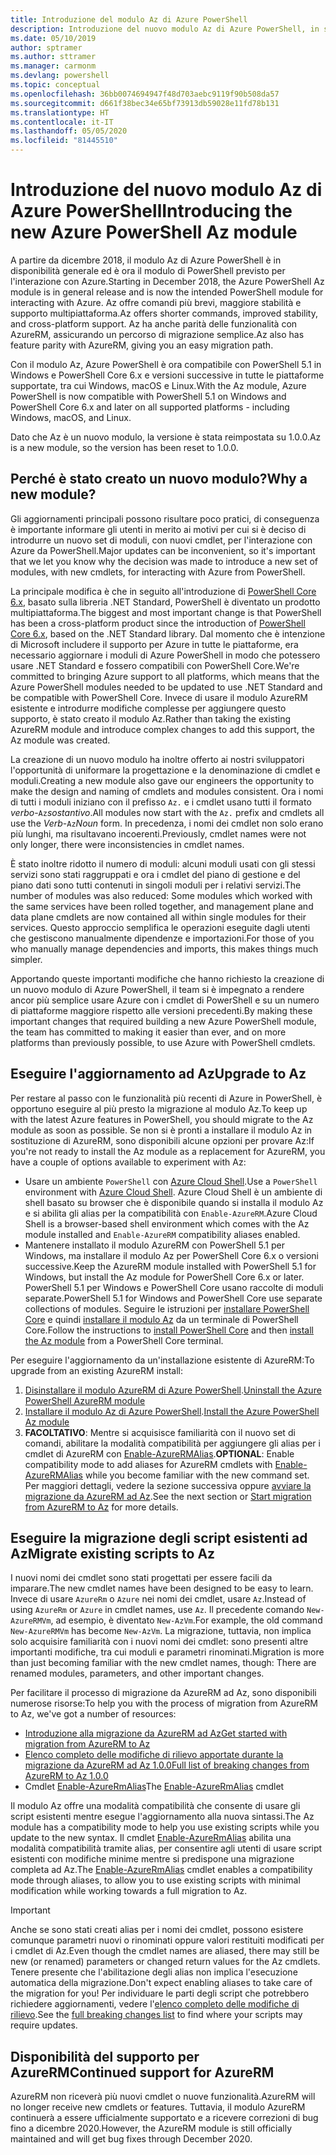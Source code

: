 ```yaml
---
title: Introduzione del modulo Az di Azure PowerShell
description: Introduzione del nuovo modulo Az di Azure PowerShell, in sostituzione del modulo AzureRM.
ms.date: 05/10/2019
author: sptramer
ms.author: sttramer
ms.manager: carmonm
ms.devlang: powershell
ms.topic: conceptual
ms.openlocfilehash: 36bb0074694947f48d703aebc9119f90b508da57
ms.sourcegitcommit: d661f38bec34e65bf73913db59028e11fd78b131
ms.translationtype: HT
ms.contentlocale: it-IT
ms.lasthandoff: 05/05/2020
ms.locfileid: "81445510"
---
```

# <a name="introducing-the-new-azure-powershell-az-module"></a><span data-ttu-id="46312-103">Introduzione del nuovo modulo Az di Azure PowerShell</span><span class="sxs-lookup"><span data-stu-id="46312-103">Introducing the new Azure PowerShell Az module</span></span>

<span data-ttu-id="46312-104">A partire da dicembre 2018, il modulo Az di Azure PowerShell è in disponibilità generale ed è ora il modulo di PowerShell previsto per l'interazione con Azure.</span><span class="sxs-lookup"><span data-stu-id="46312-104">Starting in December 2018, the Azure PowerShell Az module is in general release and is now the intended PowerShell module for interacting with Azure.</span></span> <span data-ttu-id="46312-105">Az offre comandi più brevi, maggiore stabilità e supporto multipiattaforma.</span><span class="sxs-lookup"><span data-stu-id="46312-105">Az offers shorter commands, improved stability, and cross-platform support.</span></span> <span data-ttu-id="46312-106">Az ha anche parità delle funzionalità con AzureRM, assicurando un percorso di migrazione semplice.</span><span class="sxs-lookup"><span data-stu-id="46312-106">Az also has feature parity with AzureRM, giving you an easy migration path.</span></span>

<span data-ttu-id="46312-107">Con il modulo Az, Azure PowerShell è ora compatibile con PowerShell 5.1 in Windows e PowerShell Core 6.x e versioni successive in tutte le piattaforme supportate, tra cui Windows, macOS e Linux.</span><span class="sxs-lookup"><span data-stu-id="46312-107">With the Az module, Azure PowerShell is now compatible with PowerShell 5.1 on Windows and PowerShell Core 6.x and later on all supported platforms - including Windows, macOS, and Linux.</span></span>

<span data-ttu-id="46312-108">Dato che Az è un nuovo modulo, la versione è stata reimpostata su 1.0.0.</span><span class="sxs-lookup"><span data-stu-id="46312-108">Az is a new module, so the version has been reset to 1.0.0.</span></span>

## <a name="why-a-new-module"></a><span data-ttu-id="46312-109">Perché è stato creato un nuovo modulo?</span><span class="sxs-lookup"><span data-stu-id="46312-109">Why a new module?</span></span>

<span data-ttu-id="46312-110">Gli aggiornamenti principali possono risultare poco pratici, di conseguenza è importante informare gli utenti in merito ai motivi per cui si è deciso di introdurre un nuovo set di moduli, con nuovi cmdlet, per l'interazione con Azure da PowerShell.</span><span class="sxs-lookup"><span data-stu-id="46312-110">Major updates can be inconvenient, so it's important that we let you know why the decision was made to introduce a new set of modules, with new cmdlets, for interacting with Azure from PowerShell.</span></span>

<span data-ttu-id="46312-111">La principale modifica è che in seguito all'introduzione di [PowerShell Core 6.x](/powershell/scripting/overview), basato sulla libreria .NET Standard, PowerShell è diventato un prodotto multipiattaforma.</span><span class="sxs-lookup"><span data-stu-id="46312-111">The biggest and most important change is that PowerShell has been a cross-platform product since the introduction of [PowerShell Core 6.x](/powershell/scripting/overview), based on the .NET Standard library.</span></span>
<span data-ttu-id="46312-112">Dal momento che è intenzione di Microsoft includere il supporto per Azure in tutte le piattaforme, era necessario aggiornare i moduli di Azure PowerShell in modo che potessero usare .NET Standard e fossero compatibili con PowerShell Core.</span><span class="sxs-lookup"><span data-stu-id="46312-112">We're committed to bringing Azure support to all platforms, which means that the Azure PowerShell modules needed to be updated to use .NET Standard and be compatible with PowerShell Core.</span></span> <span data-ttu-id="46312-113">Invece di usare il modulo AzureRM esistente e introdurre modifiche complesse per aggiungere questo supporto, è stato creato il modulo Az.</span><span class="sxs-lookup"><span data-stu-id="46312-113">Rather than taking the existing AzureRM module and introduce complex changes to add this support, the Az module was created.</span></span>

<span data-ttu-id="46312-114">La creazione di un nuovo modulo ha inoltre offerto ai nostri sviluppatori l'opportunità di uniformare la progettazione e la denominazione di cmdlet e moduli.</span><span class="sxs-lookup"><span data-stu-id="46312-114">Creating a new module also gave our engineers the opportunity to make the design and naming of cmdlets and modules consistent.</span></span> <span data-ttu-id="46312-115">Ora i nomi di tutti i moduli iniziano con il prefisso `Az.` e i cmdlet usano tutti il formato _verbo_-`Az`_sostantivo_.</span><span class="sxs-lookup"><span data-stu-id="46312-115">All modules now start with the `Az.` prefix and cmdlets all use the _Verb_-`Az`_Noun_ form.</span></span> <span data-ttu-id="46312-116">In precedenza, i nomi dei cmdlet non solo erano più lunghi, ma risultavano incoerenti.</span><span class="sxs-lookup"><span data-stu-id="46312-116">Previously, cmdlet names were not only longer, there were inconsistencies in cmdlet names.</span></span>

<span data-ttu-id="46312-117">È stato inoltre ridotto il numero di moduli: alcuni moduli usati con gli stessi servizi sono stati raggruppati e ora i cmdlet del piano di gestione e del piano dati sono tutti contenuti in singoli moduli per i relativi servizi.</span><span class="sxs-lookup"><span data-stu-id="46312-117">The number of modules was also reduced: Some modules which worked with the same services have been rolled together, and management plane and data plane cmdlets are now contained all within single modules for their services.</span></span> <span data-ttu-id="46312-118">Questo approccio semplifica le operazioni eseguite dagli utenti che gestiscono manualmente dipendenze e importazioni.</span><span class="sxs-lookup"><span data-stu-id="46312-118">For those of you who manually manage dependencies and imports, this makes things much simpler.</span></span>

<span data-ttu-id="46312-119">Apportando queste importanti modifiche che hanno richiesto la creazione di un nuovo modulo di Azure PowerShell, il team si è impegnato a rendere ancor più semplice usare Azure con i cmdlet di PowerShell e su un numero di piattaforme maggiore rispetto alle versioni precedenti.</span><span class="sxs-lookup"><span data-stu-id="46312-119">By making these important changes that required building a new Azure PowerShell module, the team has committed to making it easier than ever, and on more platforms than previously possible, to use Azure with PowerShell cmdlets.</span></span>

## <a name="upgrade-to-az"></a><span data-ttu-id="46312-120">Eseguire l'aggiornamento ad Az</span><span class="sxs-lookup"><span data-stu-id="46312-120">Upgrade to Az</span></span>

<span data-ttu-id="46312-121">Per restare al passo con le funzionalità più recenti di Azure in PowerShell, è opportuno eseguire al più presto la migrazione al modulo Az.</span><span class="sxs-lookup"><span data-stu-id="46312-121">To keep up with the latest Azure features in PowerShell, you should migrate to the Az module as soon as possible.</span></span> <span data-ttu-id="46312-122">Se non si è pronti a installare il modulo Az in sostituzione di AzureRM, sono disponibili alcune opzioni per provare Az:</span><span class="sxs-lookup"><span data-stu-id="46312-122">If you're not ready to install the Az module as a replacement for AzureRM, you have a couple of options available to experiment with Az:</span></span>

* <span data-ttu-id="46312-123">Usare un ambiente `PowerShell` con [Azure Cloud Shell](https://docs.microsoft.com/azure/cloud-shell/overview).</span><span class="sxs-lookup"><span data-stu-id="46312-123">Use a `PowerShell` environment with [Azure Cloud Shell](https://docs.microsoft.com/azure/cloud-shell/overview).</span></span>
  <span data-ttu-id="46312-124">Azure Cloud Shell è un ambiente di shell basato su browser che è disponibile quando si installa il modulo Az e si abilita gli alias per la compatibilità con `Enable-AzureRM`.</span><span class="sxs-lookup"><span data-stu-id="46312-124">Azure Cloud Shell is a browser-based shell environment which comes with the Az module installed and `Enable-AzureRM` compatibility aliases enabled.</span></span>
* <span data-ttu-id="46312-125">Mantenere installato il modulo AzureRM con PowerShell 5.1 per Windows, ma installare il modulo Az per PowerShell Core 6.x o versioni successive.</span><span class="sxs-lookup"><span data-stu-id="46312-125">Keep the AzureRM module installed with PowerShell 5.1 for Windows, but install the Az module for PowerShell Core 6.x or later.</span></span> <span data-ttu-id="46312-126">PowerShell 5.1 per Windows e PowerShell Core usano raccolte di moduli separate.</span><span class="sxs-lookup"><span data-stu-id="46312-126">PowerShell 5.1 for Windows and PowerShell Core use separate collections of modules.</span></span> <span data-ttu-id="46312-127">Seguire le istruzioni per [installare PowerShell Core](/powershell/scripting/install/installing-powershell-core-on-windows) e quindi [installare il modulo Az](install-az-ps.md) da un terminale di PowerShell Core.</span><span class="sxs-lookup"><span data-stu-id="46312-127">Follow the instructions to [install PowerShell Core](/powershell/scripting/install/installing-powershell-core-on-windows) and then [install the Az module](install-az-ps.md) from a PowerShell Core terminal.</span></span>

<span data-ttu-id="46312-128">Per eseguire l'aggiornamento da un'installazione esistente di AzureRM:</span><span class="sxs-lookup"><span data-stu-id="46312-128">To upgrade from an existing AzureRM install:</span></span>

1. <span data-ttu-id="46312-129">[Disinstallare il modulo AzureRM di Azure PowerShell](/powershell/azure/uninstall-az-ps#uninstall-the-azurerm-module).</span><span class="sxs-lookup"><span data-stu-id="46312-129">[Uninstall the Azure PowerShell AzureRM module](/powershell/azure/uninstall-az-ps#uninstall-the-azurerm-module)</span></span>
2. <span data-ttu-id="46312-130">[Installare il modulo Az di Azure PowerShell](install-az-ps.md).</span><span class="sxs-lookup"><span data-stu-id="46312-130">[Install the Azure PowerShell Az module](install-az-ps.md)</span></span>
3. <span data-ttu-id="46312-131">__FACOLTATIVO__: Mentre si acquisisce familiarità con il nuovo set di comandi, abilitare la modalità compatibilità per aggiungere gli alias per i cmdlet di AzureRM con [Enable-AzureRMAlias](/powershell/module/az.accounts/enable-azurermalias).</span><span class="sxs-lookup"><span data-stu-id="46312-131">__OPTIONAL__: Enable compatibility mode to add aliases for AzureRM cmdlets with [Enable-AzureRMAlias](/powershell/module/az.accounts/enable-azurermalias) while you become familiar with the new command set.</span></span> <span data-ttu-id="46312-132">Per maggiori dettagli, vedere la sezione successiva oppure [avviare la migrazione da AzureRM ad Az](migrate-from-azurerm-to-az.md).</span><span class="sxs-lookup"><span data-stu-id="46312-132">See the next section or [Start migration from AzureRM to Az](migrate-from-azurerm-to-az.md) for more details.</span></span>

## <a name="migrate-existing-scripts-to-az"></a><span data-ttu-id="46312-133">Eseguire la migrazione degli script esistenti ad Az</span><span class="sxs-lookup"><span data-stu-id="46312-133">Migrate existing scripts to Az</span></span>

<span data-ttu-id="46312-134">I nuovi nomi dei cmdlet sono stati progettati per essere facili da imparare.</span><span class="sxs-lookup"><span data-stu-id="46312-134">The new cmdlet names have been designed to be easy to learn.</span></span> <span data-ttu-id="46312-135">Invece di usare `AzureRm` o `Azure` nei nomi dei cmdlet, usare `Az`.</span><span class="sxs-lookup"><span data-stu-id="46312-135">Instead of using `AzureRm` or `Azure` in cmdlet names, use `Az`.</span></span> <span data-ttu-id="46312-136">Il precedente comando `New-AzureRMVm`, ad esempio, è diventato `New-AzVm`.</span><span class="sxs-lookup"><span data-stu-id="46312-136">For example, the old command `New-AzureRMVm` has become `New-AzVm`.</span></span>
<span data-ttu-id="46312-137">La migrazione, tuttavia, non implica solo acquisire familiarità con i nuovi nomi dei cmdlet: sono presenti altre importanti modifiche, tra cui moduli e parametri rinominati.</span><span class="sxs-lookup"><span data-stu-id="46312-137">Migration is more than just becoming familiar with the new cmdlet names, though: There are renamed modules, parameters, and other important changes.</span></span>

<span data-ttu-id="46312-138">Per facilitare il processo di migrazione da AzureRM ad Az, sono disponibili numerose risorse:</span><span class="sxs-lookup"><span data-stu-id="46312-138">To help you with the process of migration from AzureRM to Az, we've got a number of resources:</span></span>

* [<span data-ttu-id="46312-139">Introduzione alla migrazione da AzureRM ad Az</span><span class="sxs-lookup"><span data-stu-id="46312-139">Get started with migration from AzureRM to Az</span></span>](migrate-from-azurerm-to-az.md)
* [<span data-ttu-id="46312-140">Elenco completo delle modifiche di rilievo apportate durante la migrazione da AzureRM ad Az 1.0.0</span><span class="sxs-lookup"><span data-stu-id="46312-140">Full list of breaking changes from AzureRM to Az 1.0.0</span></span>](migrate-az-1.0.0.md)
* <span data-ttu-id="46312-141">Cmdlet [Enable-AzureRmAlias](/powershell/module/az.accounts/enable-azurermalias)</span><span class="sxs-lookup"><span data-stu-id="46312-141">The [Enable-AzureRmAlias](/powershell/module/az.accounts/enable-azurermalias) cmdlet</span></span>

<span data-ttu-id="46312-142">Il modulo Az offre una modalità compatibilità che consente di usare gli script esistenti mentre esegue l'aggiornamento alla nuova sintassi.</span><span class="sxs-lookup"><span data-stu-id="46312-142">The Az module has a compatibility mode to help you use existing scripts while you update to the new syntax.</span></span> <span data-ttu-id="46312-143">Il cmdlet [Enable-AzureRmAlias](/powershell/module/az.accounts/enable-azurermalias) abilita una modalità compatibilità tramite alias, per consentire agli utenti di usare script esistenti con modifiche minime mentre si predispone una migrazione completa ad Az.</span><span class="sxs-lookup"><span data-stu-id="46312-143">The [Enable-AzureRmAlias](/powershell/module/az.accounts/enable-azurermalias) cmdlet enables a compatibility mode through aliases, to allow you to use existing scripts with minimal modification while working towards a full migration to Az.</span></span>

> [!IMPORTANT]
> <span data-ttu-id="46312-144">Anche se sono stati creati alias per i nomi dei cmdlet, possono esistere comunque parametri nuovi o rinominati oppure valori restituiti modificati per i cmdlet di Az.</span><span class="sxs-lookup"><span data-stu-id="46312-144">Even though the cmdlet names are aliased, there may still be new (or renamed) parameters or changed return values for the Az cmdlets.</span></span> <span data-ttu-id="46312-145">Tenere presente che l'abilitazione degli alias non implica l'esecuzione automatica della migrazione.</span><span class="sxs-lookup"><span data-stu-id="46312-145">Don't expect enabling aliases to take care of the migration for you!</span></span> <span data-ttu-id="46312-146">Per individuare le parti degli script che potrebbero richiedere aggiornamenti, vedere l'[elenco completo delle modifiche di rilievo](migrate-az-1.0.0.md).</span><span class="sxs-lookup"><span data-stu-id="46312-146">See the [full breaking changes list](migrate-az-1.0.0.md) to find where your scripts may require updates.</span></span>

## <a name="continued-support-for-azurerm"></a><span data-ttu-id="46312-147">Disponibilità del supporto per AzureRM</span><span class="sxs-lookup"><span data-stu-id="46312-147">Continued support for AzureRM</span></span>

<span data-ttu-id="46312-148">AzureRM non riceverà più nuovi cmdlet o nuove funzionalità.</span><span class="sxs-lookup"><span data-stu-id="46312-148">AzureRM will no longer receive new cmdlets or features.</span></span> <span data-ttu-id="46312-149">Tuttavia, il modulo AzureRM continuerà a essere ufficialmente supportato e a ricevere correzioni di bug fino a dicembre 2020.</span><span class="sxs-lookup"><span data-stu-id="46312-149">However, the AzureRM module is still officially maintained and will get bug fixes through December 2020.</span></span>
